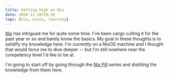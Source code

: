 ```yaml
---
title: Getting High on Nix
date: 2020-11-16T20:36
tags: [nix, nixos, learning]
---
```


[Nix](nixos) has intrigued me for quite some time. I've been cargo culting it
for the past year or so and barely know the basics. My goal in these thoughts is
to solidify my knowledge here. I'm currently on a NixOS machine and I thought
that would force me to dive deeper -- but I'm still nowhere near the competency
level I'd like to be at.

I'm going to start off by going through the [Nix Pill](nix-pills) series and
distilling the knowledge from them here.

[nixos]: https://nixos.org
[nix-pills]: https://nixos.org/guides/nix-pills/why-you-should-give-it-a-try.html

